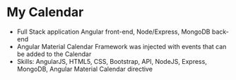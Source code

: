 # My Calendar
- Full Stack application Angular front-end, Node/Express, MongoDB back-end 
- Angular Material Calendar Framework was injected with events that can be added to the Calendar
- Skills: AngularJS, HTML5, CSS, Bootstrap, API, NodeJS, Express, MongoDB, Angular Material Calendar directive
